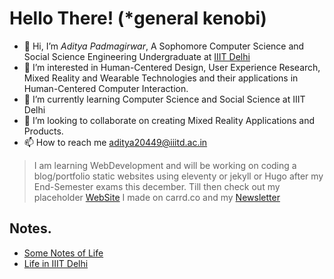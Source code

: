 # Hello There! (*general kenobi)

- 👋 Hi, I’m *Aditya Padmagirwar*, A Sophomore Computer Science and Social Science Engineering Undergraduate at [IIIT Delhi](https://www.iiitd.ac.in/)
- 👀 I’m interested in Human-Centered Design, User Experience Research, Mixed Reality and Wearable Technologies and their applications in Human-Centered Computer Interaction.
- 🌱 I’m currently learning Computer Science and Social Science at IIIT Delhi
- 💞️ I’m looking to collaborate on creating Mixed Reality Applications and Products.
- 📫 How to reach me [aditya20449@iiitd.ac.in](mailto:aditya20449@iiitd.ac.in)

> I am learning WebDevelopment and will be working on coding a blog/portfolio static websites using eleventy or jekyll or Hugo after my End-Semester exams this december. Till then check out my placeholder [WebSite](https://adityapadma.carrd.co) I made on carrd.co and my [Newsletter](https://adityapadma.substack.com/)
  
## Notes.

- [Some Notes of Life](../notes-on-life.md)
- [Life in IIIT Delhi](../life-in-IIIT-Delhi.md)
<!---
Aditya2020449/Aditya2020449 is a ✨ special ✨ repository because its `README.md` (this file) appears on your GitHub profile.
You can click the Preview link to take a look at your changes.
--->

<script src="https://app.embed.im/snow.js" defer></script>